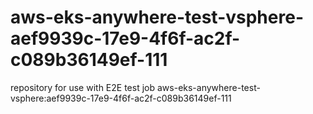 # aws-eks-anywhere-test-vsphere-aef9939c-17e9-4f6f-ac2f-c089b36149ef-111
repository for use with E2E test job aws-eks-anywhere-test-vsphere:aef9939c-17e9-4f6f-ac2f-c089b36149ef-111
